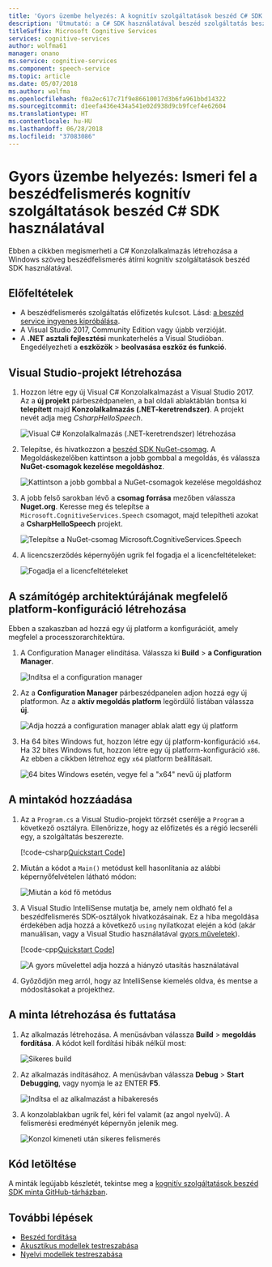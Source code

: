 ```yaml
---
title: 'Gyors üzembe helyezés: A kognitív szolgáltatások beszéd C# SDK esetében a Windows beszéd felismerésére |} Microsoft Docs'
description: 'Útmutató: a C# SDK használatával beszéd szolgáltatás beszéd felismerésére.'
titleSuffix: Microsoft Cognitive Services
services: cognitive-services
author: wolfma61
manager: onano
ms.service: cognitive-services
ms.component: speech-service
ms.topic: article
ms.date: 05/07/2018
ms.author: wolfma
ms.openlocfilehash: f0a2ec617c71f9e86610017d3b6fa961bbd14322
ms.sourcegitcommit: d1eefa436e434a541e02d938d9cb9fcef4e62604
ms.translationtype: HT
ms.contentlocale: hu-HU
ms.lasthandoff: 06/28/2018
ms.locfileid: "37083086"
---
```

# <a name="quickstart-recognize-speech-using-the-cognitive-services-speech-c-sdk"></a>Gyors üzembe helyezés: Ismeri fel a beszédfelismerés kognitív szolgáltatások beszéd C# SDK használatával

Ebben a cikkben megismerheti a C# Konzolalkalmazás létrehozása a Windows szöveg beszédfelismerés átírni kognitív szolgáltatások beszéd SDK használatával.

## <a name="prerequisites"></a>Előfeltételek

* A beszédfelismerés szolgáltatás előfizetés kulcsot. Lásd: [a beszéd service ingyenes kipróbálása](get-started.md).
* A Visual Studio 2017, Community Edition vagy újabb verzióját.
* A **.NET asztali fejlesztési** munkaterhelés a Visual Studióban. Engedélyezheti a **eszközök** \> **beolvasása eszköz és funkció**. 

## <a name="create-a-visual-studio-project"></a>Visual Studio-projekt létrehozása

1. Hozzon létre egy új Visual C# Konzolalkalmazást a Visual Studio 2017. Az a **új projekt** párbeszédpanelen, a bal oldali ablaktáblán bontsa ki **telepített** majd **Konzolalkalmazás (.NET-keretrendszer)**. A projekt nevét adja meg *CsharpHelloSpeech*.

    ![Visual C# Konzolalkalmazás (.NET-keretrendszer) létrehozása](media/sdk/speechsdk-05-vs-cs-new-console-app.png "Visual C# Konzolalkalmazás létrehozása")

2. Telepítse, és hivatkozzon a [beszéd SDK NuGet-csomag](https://aka.ms/csspeech/nuget). A Megoldáskezelőben kattintson a jobb gombbal a megoldás, és válassza **NuGet-csomagok kezelése megoldáshoz**.

    ![Kattintson a jobb gombbal a NuGet-csomagok kezelése megoldáshoz](media/sdk/speechsdk-06-vs-cs-manage-nuget-packages.png "NuGet-csomagok kezelése megoldáshoz")

3. A jobb felső sarokban lévő a **csomag forrása** mezőben válassza **Nuget.org**. Keresse meg és telepítse a `Microsoft.CognitiveServices.Speech` csomagot, majd telepítheti azokat a **CsharpHelloSpeech** projekt.

    ![Telepítse a NuGet-csomag Microsoft.CognitiveServices.Speech](media/sdk/speechsdk-08-vs-cs-nuget-install.png "telepítése Nuget-csomag")

4. A licencszerződés képernyőjén ugrik fel fogadja el a licencfeltételeket:

    ![Fogadja el a licencfeltételeket](media/sdk/speechsdk-09-vs-cs-nuget-license.png "fogadnia a licencfeltételeket")

## <a name="create-a-platform-configuration-matching-your-pc-architecture"></a>A számítógép architektúrájának megfelelő platform-konfiguráció létrehozása

Ebben a szakaszban ad hozzá egy új platform a konfigurációt, amely megfelel a processzorarchitektúra.

1. A Configuration Manager elindítása. Válassza ki **Build** > **a Configuration Manager**.

    ![Indítsa el a configuration manager](media/sdk/speechsdk-12-vs-cs-cfg-manager-click.png "indítsa el a configuration Managerben")

2. Az a **Configuration Manager** párbeszédpanelen adjon hozzá egy új platformon. Az a **aktív megoldás platform** legördülő listában válassza **új**.

    ![Adja hozzá a configuration manager ablak alatt egy új platform](media/sdk/speechsdk-14-vs-cs-cfg-manager-new.png "egy új platform alatt a configuration manager-ablak hozzáadása")

3. Ha 64 bites Windows fut, hozzon létre egy új platform-konfiguráció `x64`. Ha 32 bites Windows fut, hozzon létre egy új platform-konfiguráció `x86`. Az ebben a cikkben létrehoz egy `x64` platform beállításait. 

    ![64 bites Windows esetén, vegye fel a "x64" nevű új platform](media/sdk/speechsdk-15-vs-cs-cfg-manager-add-x64.png "Hozzáadás x64 platform")

## <a name="add-the-sample-code"></a>A mintakód hozzáadása

1. Az a `Program.cs` a Visual Studio-projekt törzsét cserélje a `Program` a következő osztályra. Ellenőrizze, hogy az előfizetés és a régió lecseréli egy, a szolgáltatás beszerezte.

    [!code-csharp[Quickstart Code](~/samples-cognitive-services-speech-sdk/Windows/quickstart-csharp/Program.cs#code)]

2. Miután a kódot a `Main()` metódust kell hasonlítania az alábbi képernyőfelvételen látható módon:

    ![Miután a kód fő metódus](media/sdk/speechsdk-17-vs-cs-paste-code.png "végső fő metódus")

3. A Visual Studio IntelliSense mutatja be, amely nem oldható fel a beszédfelismerés SDK-osztályok hivatkozásainak. Ez a hiba megoldása érdekében adja hozzá a következő `using` nyilatkozat elején a kód (akár manuálisan, vagy a Visual Studio használatával [gyors műveletek](https://docs.microsoft.com/visualstudio/ide/quick-actions)).

    [!code-cpp[Quickstart Code](~/samples-cognitive-services-speech-sdk/Windows/quickstart-csharp/Program.cs#usingstatement)]

    ![A gyors művelettel adja hozzá a hiányzó utasítás használatával](media/sdk/speechsdk-18-vs-cs-add-using.png "problémák megoldásához IntelliSense")

4. Győződjön meg arról, hogy az IntelliSense kiemelés oldva, és mentse a módosításokat a projekthez.

## <a name="build-and-run-the-sample"></a>A minta létrehozása és futtatása

1. Az alkalmazás létrehozása. A menüsávban válassza **Build** > **megoldás fordítása**. A kódot kell fordítási hibák nélkül most:

    ![Sikeres build](media/sdk/speechsdk-20-vs-cs-build.png "sikeres build")

2. Az alkalmazás indításához. A menüsávban válassza **Debug** > **Start Debugging**, vagy nyomja le az ENTER **F5**. 

    ![Indítsa el az alkalmazást a hibakeresés](media/sdk/speechsdk-21-vs-cs-f5.png "indítsa el az alkalmazást a hibakeresés")

3. A konzolablakban ugrik fel, kéri fel valamit (az angol nyelvű).
A felismerési eredményét képernyőn jelenik meg.

    ![Konzol kimeneti után sikeres felismerés](media/sdk/speechsdk-22-cs-vs-console-output.png "konzol kimeneti sikeres használatát követően")

## <a name="download-code"></a>Kód letöltése

A minták legújabb készletét, tekintse meg a [kognitív szolgáltatások beszéd SDK minta GitHub-tárházban](https://aka.ms/csspeech/samples).

## <a name="next-steps"></a>További lépések

- [Beszéd fordítása](how-to-translate-speech.md)
- [Akusztikus modellek testreszabása](how-to-customize-acoustic-models.md)
- [Nyelvi modellek testreszabása](how-to-customize-language-model.md)
